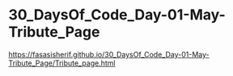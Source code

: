 # 30_DaysOf_Code_Day-01-May-Tribute_Page
https://fasasisherif.github.io/30_DaysOf_Code_Day-01-May-Tribute_Page/Tribute_page.html
